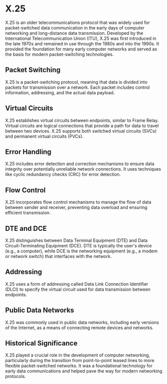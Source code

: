 # X.25
X.25 is an older telecommunications protocol that was widely used for packet-switched data communication in the early days of computer networking and long-distance data transmission. Developed by the International Telecommunication Union (ITU), X.25 was first introduced in the late 1970s and remained in use through the 1980s and into the 1990s. It provided the foundation for many early computer networks and served as the basis for modern packet-switching technologies.

## Packet Switching
X.25 is a packet-switching protocol, meaning that data is divided into packets for transmission over a network. Each packet includes control information, addressing, and the actual data payload.

## Virtual Circuits
X.25 establishes virtual circuits between endpoints, similar to Frame Relay. Virtual circuits are logical connections that provide a path for data to travel between two devices. X.25 supports both switched virtual circuits (SVCs) and permanent virtual circuits (PVCs).

## Error Handling
X.25 includes error detection and correction mechanisms to ensure data integrity over potentially unreliable network connections. It uses techniques like cyclic redundancy checks (CRC) for error detection.

## Flow Control
X.25 incorporates flow control mechanisms to manage the flow of data between sender and receiver, preventing data overload and ensuring efficient transmission.

## DTE and DCE
X.25 distinguishes between Data Terminal Equipment (DTE) and Data Circuit-Terminating Equipment (DCE). DTE is typically the user's device (e.g., a computer), while DCE is the networking equipment (e.g., a modem or network switch) that interfaces with the network.

## Addressing
X.25 uses a form of addressing called Data Link Connection Identifier (DLCI) to specify the virtual circuit used for data transmission between endpoints.

## Public Data Networks 
X.25 was commonly used in public data networks, including early versions of the Internet, as a means of connecting remote devices and networks.

## Historical Significance
X.25 played a crucial role in the development of computer networking, particularly during the transition from point-to-point leased lines to more flexible packet-switched networks. It was a foundational technology for early data communications and helped pave the way for modern networking protocols.
